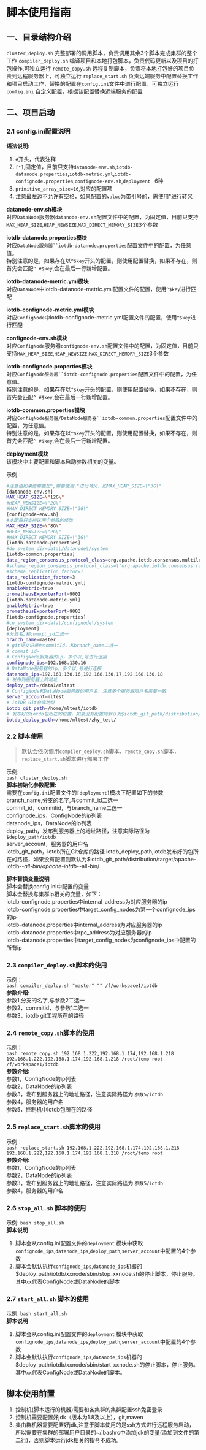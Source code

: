 # 脚本使用指南
## 一、目录结构介绍
`cluster_deploy.sh` 完整部署的调用脚本，负责调用其余3个脚本完成集群的整个工作
`compiler_deploy.sh` 编译项目和本地打包脚本，负责代码更新以及项目的打包操作,可独立运行
`remote_copy.sh` 远程复制脚本，负责将本地打包好的项目负责到远程服务器上，可独立运行
`replace_start.sh` 负责远端服务中配置替换工作和项目启动工作，替换的配置在`config.ini`文件中进行配置，可独立运行
`config.ini` 自定义配置，根据该配置替换远端服务的配置

## 二、项目启动
### 2.1 config.ini配置说明

**语法说明:**
1. `#`开头，代表注释
2. `[*]`,固定值，目前只支持`datanode-env.sh`,`iotdb-datanode.properties`,`iotdb-metric.yml`,`iotdb-confignode.properties`,`confignode-env.sh`,`deployment ` 6种
3. `primitive_array_size=16`,对应的配置项  
4. 注意最左边不允许有空格，如果配置的`value`为带引号的，需使用\"进行转义   


**datanode-env.sh模块**  
对应`DataNode`服务器`datanode-env.sh`配置文件中的配置，为固定值，目前只支持`MAX_HEAP_SIZE`,`HEAP_NEWSIZE`,`MAX_DIRECT_MEMORY_SIZE`3个参数  

**iotdb-datanode.properties模块**  
对应`DataNode服务器``iotdb-datanode.properties`配置文件中的配置，为任意值。  
特别注意的是，如果存在以`^$key`开头的配置，则使用配置替换，如果不存在，则首先会匹配`^ #$key`,会在最后一行新增配置。  

**iotdb-datanode-metric.yml模块**  
对应`DataNode`中iotdb-datanode-metric.yml配置文件的配置，使用`^$key`进行匹配

**iotdb-confignode-metric.yml模块**  
对应`ConfigNode`中iotdb-confignode-metric.yml配置文件的配置，使用`^$key`进行匹配


**confignode-env.sh模块**  
对应`ConfigNode`服务器`confignode-env.sh`配置文件中的配置，为固定值，目前只支持`MAX_HEAP_SIZE`,`HEAP_NEWSIZE`,`MAX_DIRECT_MEMORY_SIZE`3个参数  

**iotdb-confignode.properties模块**  
对应`ConfigNode服务器``iotdb-confignode.properties`配置文件中的配置，为任意值。  
特别注意的是，如果存在以`^$key`开头的配置，则使用配置替换，如果不存在，则首先会匹配`^ #$key`,会在最后一行新增配置。  

**iotdb-common.properties模块**  
对应`ConfigNode服务器/DataNode服务器``iotdb-common.properties`配置文件中的配置，为任意值。  
特别注意的是，如果存在以`^$key`开头的配置，则使用配置替换，如果不存在，则首先会匹配`^ #$key`,会在最后一行新增配置。

**deployment模块**  
该模块中主要配置和脚本启动参数相关的变量。  

示例：  
```sh
#注意值如果值需要加",需要使用\"进行转义，如MAX_HEAP_SIZE=\"3G\"
[datanode-env.sh]
MAX_HEAP_SIZE=\"12G\"
#HEAP_NEWSIZE=\"2G\"
#MAX_DIRECT_MEMORY_SIZE=\"3G\"
[confignode-env.sh]
#本配置只支持这两个参数的修改
MAX_HEAP_SIZE=\"8G\"
#HEAP_NEWSIZE=\"2G\"
#MAX_DIRECT_MEMORY_SIZE=\"3G\"
[iotdb-datanode.properties]
#dn_system_dir=data\/datanode\/system
[iotdb-common.properties]
data_region_consensus_protocol_class=org.apache.iotdb.consensus.multileader.MultiLeaderConsensus
#schema_region_consensus_protocol_class=\"org.apache.iotdb.consensus.ratis.RatisConsensus\"
#schema_replication_factor=1
data_replication_factor=3
[iotdb-confignode-metric.yml]
enableMetric=true
prometheusExporterPort=9001
[iotdb-datanode-metric.yml]
enableMetric=true
prometheusExporterPort=9003
[iotdb-confignode.properties]
#cn_system_dir=data\/confignode\/system
[deployment]
#分支名,和commit_id二选一
branch_name=master
# git提交记录的commitId，和branch_name二选一
# commit_id=
# ConfigNode服务器的ip，多个以,号进行连接
confignode_ips=192.168.130.16
# DataNode服务器的ip，多个以,号进行连接
datanode_ips=192.168.130.16,192.168.130.17,192.168.130.18
# 发布到服务器上的地址
deploy_path=/data1/mltest
# ConfigNode和DataNode服务器的用户名，注意多个服务器用户名需要一致
server_account=mltest
# IoTDB Git仓库地址
iotdb_git_path=/home/mltest/iotdb
# 发布好的iotdb包所在的位置，如果没有配置则默认为$iotdb_git_path/distribution/target/apache-iotdb-*-all-bin/apache-iotdb-*-all-bin/
iotdb_deploy_path=/home/mltest/zhy_test/
```

### 2.2 脚本使用

> 默认会依次调用`compiler_deploy.sh`脚本，`remote_copy.sh`脚本，`replace_start.sh`脚本进行部署工作

示例:  
`bash cluster_deploy.sh`    
**脚本初始化参数配置:**   
需要在`config.ini`配置文件的`[deployment]`模块下配置如下的参数    
branch_name,分支的名字,与commit_id二选一    
commit_id，commitid，与branch_name二选一  
confignode_ips，ConfigNode的ip列表  
datanode_ips，DataNode的ip列表  
deploy_path，发布到服务器上的地址路径，注意实际路径为 `$deploy_path/iotdb`  
server_account，服务器的用户名  
iotdb_git_path，iotdb所在Git仓库的路径 
iotdb_deploy_path,iotdb发布好的包所在的路径，如果没有配置则默认为$iotdb_git_path/distribution/target/apache-iotdb-*-all-bin/apache-iotdb-*-all-bin/

**脚本替换变量说明**  
脚本会替换config.ini中配置的变量  
脚本会替换与集群ip相关的变量，如下：  
iotdb-confignode.properties中internal_address为对应服务器的ip  
iotdb-confignode.properties中target_config_nodes为第一个confignode_ips的ip  
iotdb-datanode.properties中internal_address为对应服务器的ip  
iotdb-datanode.properties中rpc_address为对应服务器的ip  
iotdb-datanode.properties中target_config_nodes为confignode_ips中配置的所有ip  

### 2.3 `compiler_deploy.sh`脚本的使用  

示例：    
`bash compiler_deploy.sh "master" "" /f/workspace1/iotdb`  
**参数介绍:**    
参数1,分支的名字,与参数2二选一  
参数2，commitid，与参数1二选一  
参数3，iotdb git工程所在的路径  

### 2.4 `remote_copy.sh`脚本的使用  

示例：    
`bash remote_copy.sh 192.168.1.222,192.168.1.174,192.168.1.218 192.168.1.222,192.168.1.174,192.168.1.218 /root/temp root /f/workspace1/iotdb`  
**参数介绍:**    
参数1，ConfigNode的ip列表  
参数2，DataNode的ip列表  
参数3，发布到服务器上的地址路径，注意实际路径为 `参数5/iotdb`  
参数4，服务器的用户名  
参数5，控制机中Iotdb包所在的路径  

### 2.5 `replace_start.sh`脚本的使用 

示例：    
`bash replace_start.sh 192.168.1.222,192.168.1.174,192.168.1.218 192.168.1.222,192.168.1.174,192.168.1.218 /root/temp root`  
**参数介绍:**    
参数1，ConfigNode的ip列表  
参数2，DataNode的ip列表  
参数3，发布到服务器上的地址路径，注意实际路径为 `参数5/iotdb`  
参数4，服务器的用户名  

### 2.6 `stop_all.sh` 脚本的使用
示例: `bash stop_all.sh`  
**脚本说明**  
1. 脚本会从config.ini配置文件的`deployment` 模块中获取`confignode_ips`,`datanode_ips`,`deploy_path`,`server_account`中配置的4个参数
2. 脚本会默认执行`confignode_ips`,`datanode_ips`机器的$deploy_path/iotdb/xxnode/sbin/stop_xxnode.sh的停止脚本，停止服务。其中`xx`代表ConfigNode或DataNode的脚本

### 2.7 `start_all.sh` 脚本的使用
示例: `bash start_all.sh`  
**脚本说明**  
1. 脚本会从config.ini配置文件的`deployment` 模块中获取`confignode_ips`,`datanode_ips`,`deploy_path`,`server_account`中配置的4个参数
2. 脚本会默认执行`confignode_ips`,`datanode_ips`机器的$deploy_path/iotdb/xxnode/sbin/start_xxnode.sh的停止脚本，停止服务。其中`xx`代表ConfigNode或DataNode的脚本。

## 脚本使用前置
1. 控制机(脚本运行的机器)需要和各集群的集群配置ssh免密登录
2. 控制机需要配置好jdk（版本为1.8及以上），git,maven
3. 集由群机器需要配置好jdk,注意于脚本使用的是ssh方式进行远程服务启动，所以需要在集群的部署用户目录的~/.bashrc中添加jdk的变量(添加到文件的第二行)，否则脚本运行jdk相关的指令不成功。




